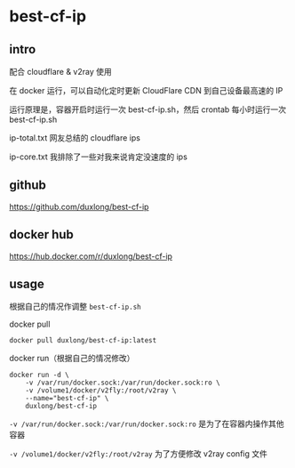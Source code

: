# best-cf-ip

## intro

配合 cloudflare & v2ray 使用

在 docker 运行，可以自动化定时更新 CloudFlare CDN 到自己设备最高速的 IP

运行原理是，容器开启时运行一次 best-cf-ip.sh，然后 crontab 每小时运行一次 best-cf-ip.sh

ip-total.txt 网友总结的 cloudflare ips

ip-core.txt 我排除了一些对我来说肯定没速度的 ips

## github

https://github.com/duxlong/best-cf-ip

## docker hub

https://hub.docker.com/r/duxlong/best-cf-ip

## usage

根据自己的情况作调整 `best-cf-ip.sh`

docker pull
```
docker pull duxlong/best-cf-ip:latest
```

docker run（根据自己的情况修改）
```
docker run -d \
    -v /var/run/docker.sock:/var/run/docker.sock:ro \
    -v /volume1/docker/v2fly:/root/v2ray \
    --name="best-cf-ip" \
    duxlong/best-cf-ip
```

 `-v /var/run/docker.sock:/var/run/docker.sock:ro` 是为了在容器内操作其他容器

`-v /volume1/docker/v2fly:/root/v2ray` 为了方便修改 v2ray config 文件
